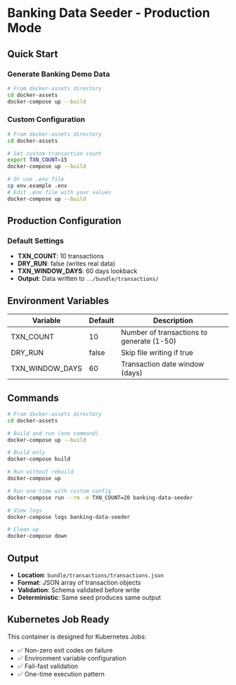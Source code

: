# Banking Data Seeder - Production Mode

## Quick Start

### Generate Banking Demo Data
```bash
# From docker-assets directory
cd docker-assets
docker-compose up --build
```

### Custom Configuration
```bash
# From docker-assets directory
cd docker-assets

# Set custom transaction count
export TXN_COUNT=15
docker-compose up --build

# Or use .env file
cp env.example .env
# Edit .env file with your values
docker-compose up --build
```

## Production Configuration

### Default Settings
- **TXN_COUNT**: 10 transactions
- **DRY_RUN**: false (writes real data)
- **TXN_WINDOW_DAYS**: 60 days lookback
- **Output**: Data written to `../bundle/transactions/`

## Environment Variables

| Variable | Default | Description |
|----------|---------|-------------|
| TXN_COUNT | 10 | Number of transactions to generate (1-50) |
| DRY_RUN | false | Skip file writing if true |
| TXN_WINDOW_DAYS | 60 | Transaction date window (days) |

## Commands

```bash
# From docker-assets directory
cd docker-assets

# Build and run (one command)
docker-compose up --build

# Build only
docker-compose build

# Run without rebuild
docker-compose up

# Run one-time with custom config
docker-compose run --rm -e TXN_COUNT=20 banking-data-seeder

# View logs
docker-compose logs banking-data-seeder

# Clean up
docker-compose down
```

## Output

- **Location**: `bundle/transactions/transactions.json`
- **Format**: JSON array of transaction objects
- **Validation**: Schema validated before write
- **Deterministic**: Same seed produces same output

## Kubernetes Job Ready

This container is designed for Kubernetes Jobs:
- ✅ Non-zero exit codes on failure
- ✅ Environment variable configuration
- ✅ Fail-fast validation
- ✅ One-time execution pattern
